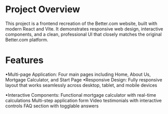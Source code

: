 # Project Overview
This project is a frontend recreation of the Better.com website, built with modern React and Vite. It demonstrates responsive web design, interactive components, and a clean, professional UI that closely matches the original Better.com platform.

# Features
•Multi-page Application: Four main pages including Home, About Us, Mortgage Calculator, and Start Page
•Responsive Design: Fully responsive layout that works seamlessly across desktop, tablet, and mobile devices

•Interactive Components:
  Functional mortgage calculator with real-time calculations
  Multi-step application form 
  Video testimonials with interactive controls
  FAQ section with togglable answers

